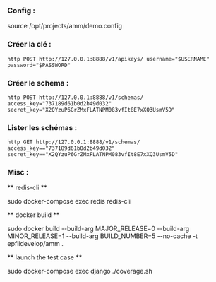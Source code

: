 
### Config :

source /opt/projects/amm/demo.config

### Créer la clé :

~~~
http POST http://127.0.0.1:8888/v1/apikeys/ username="$USERNAME" password="$PASSWORD"
~~~

### Créer le schema :

~~~
http POST http://127.0.0.1:8888/v1/schemas/ access_key="737189d61b0d2b49d032" secret_key="X2QYzuP6GrZMxFLATNPM083vfIt8E7xXQ3UsmV5D"
~~~

### Lister les schémas :

~~~
http GET http://127.0.0.1:8888/v1/schemas/ access_key=="737189d61b0d2b49d032" secret_key=="X2QYzuP6GrZMxFLATNPM083vfIt8E7xXQ3UsmV5D"
~~~


### Misc :

** redis-cli **

sudo docker-compose exec redis redis-cli

** docker build **

sudo docker build --build-arg MAJOR_RELEASE=0 --build-arg MINOR_RELEASE=1 --build-arg BUILD_NUMBER=5 --no-cache -t epflidevelop/amm .

** launch the test case **

sudo docker-compose exec django ./coverage.sh
